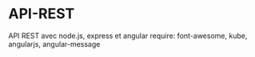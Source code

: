 # API-REST
API REST avec node.js, express et angular
require: font-awesome, kube, angularjs, angular-message
